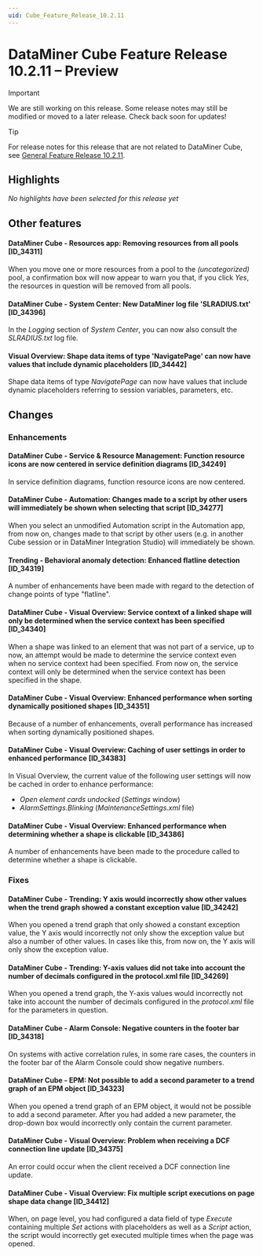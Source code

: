 ```yaml
---
uid: Cube_Feature_Release_10.2.11
---
```


# DataMiner Cube Feature Release 10.2.11 – Preview

> [!IMPORTANT]
> We are still working on this release. Some release notes may still be modified or moved to a later release. Check back soon for updates!

> [!TIP]
> For release notes for this release that are not related to DataMiner Cube, see [General Feature Release 10.2.11](xref:General_Feature_Release_10.2.11).

## Highlights

*No highlights have been selected for this release yet*

## Other features

#### DataMiner Cube - Resources app: Removing resources from all pools [ID_34311]

<!-- Main Release Version 10.2.0 [CU8] - Feature Release Version 10.2.11 -->

When you move one or more resources from a pool to the *(uncategorized)* pool, a confirmation box will now appear to warn you that, if you click *Yes*, the resources in question will be removed from all pools.

#### DataMiner Cube - System Center: New DataMiner log file 'SLRADIUS.txt' [ID_34396]

<!-- MR 10.2.0 [CU8] - FR 10.2.11 -->

In the *Logging* section of *System Center*, you can now also consult the *SLRADIUS.txt* log file.

#### Visual Overview: Shape data items of type 'NavigatePage' can now have values that include dynamic placeholders [ID_34442]

<!-- MR 10.3.0 - FR 10.2.11 -->

Shape data items of type *NavigatePage* can now have values that include dynamic placeholders referring to session variables, parameters, etc.

## Changes

### Enhancements

#### DataMiner Cube - Service & Resource Management: Function resource icons are now centered in service definition diagrams [ID_34249]

<!-- Main Release Version 10.2.0 [CU8] - Feature Release Version 10.2.11 -->

In service definition diagrams, function resource icons are now centered.

#### DataMiner Cube - Automation: Changes made to a script by other users will immediately be shown when selecting that script [ID_34277]

<!-- Main Release Version 10.2.0 [CU8] - Feature Release Version 10.2.11 -->

When you select an unmodified Automation script in the Automation app, from now on, changes made to that script by other users (e.g. in another Cube session or in DataMiner Integration Studio) will immediately be shown.

#### Trending - Behavioral anomaly detection: Enhanced flatline detection [ID_34319]

<!-- MR 10.3.0 - FR 10.2.11 -->
<!-- Not added to 10.3.0 -->

A number of enhancements have been made with regard to the detection of change points of type "flatline".

#### DataMiner Cube - Visual Overview: Service context of a linked shape will only be determined when the service context has been specified [ID_34340]

<!-- Main Release Version 10.1.0 [CU20]/10.2.0 [CU8] - Feature Release Version 10.2.11 -->

When a shape was linked to an element that was not part of a service, up to now, an attempt would be made to determine the service context even when no service context had been specified. From now on, the service context will only be determined when the service context has been specified in the shape.

#### DataMiner Cube - Visual Overview: Enhanced performance when sorting dynamically positioned shapes [ID_34351]

<!-- Main Release Version 10.1.0 [CU20]/10.2.0 [CU8] - Feature Release Version 10.2.11 -->

Because of a number of enhancements, overall performance has increased when sorting dynamically positioned shapes.

#### DataMiner Cube - Visual Overview: Caching of user settings in order to enhanced performance [ID_34383]

<!-- Main Release Version 10.1.0 [CU20]/10.2.0 [CU8] - Feature Release Version 10.2.11 -->

In Visual Overview, the current value of the following user settings will now be cached in order to enhance performance:

- *Open element cards undocked* (*Settings* window)
- *AlarmSettings.Blinking* (*MaintenanceSettings.xml* file)

#### DataMiner Cube - Visual Overview: Enhanced performance when determining whether a shape is clickable [ID_34386]

<!-- Main Release Version 10.1.0 [CU20]/10.2.0 [CU8] - Feature Release Version 10.2.11 -->

A number of enhancements have been made to the procedure called to determine whether a shape is clickable.

### Fixes

#### DataMiner Cube - Trending: Y axis would incorrectly show other values when the trend graph showed a constant exception value [ID_34242]

<!-- Main Release Version 10.1.0 [CU20]/10.2.0 [CU8] - Feature Release Version 10.2.11 -->

When you opened a trend graph that only showed a constant exception value, the Y axis would incorrectly not only show the exception value but also a number of other values. In cases like this, from now on, the Y axis will only show the exception value.

#### DataMiner Cube - Trending: Y-axis values did not take into account the number of decimals configured in the protocol.xml file [ID_34269]

<!-- Main Release Version 10.1.0 [CU20]/10.2.0 [CU8] - Feature Release Version 10.2.11 -->

When you opened a trend graph, the Y-axis values would incorrectly not take into account the number of decimals configured in the *protocol.xml* file for the parameters in question.

#### DataMiner Cube - Alarm Console: Negative counters in the footer bar [ID_34318]

<!-- Main Release Version 10.2.0 [CU8] - Feature Release Version 10.2.11 -->

On systems with active correlation rules, in some rare cases, the counters in the footer bar of the Alarm Console could show negative numbers.

#### DataMiner Cube - EPM: Not possible to add a second parameter to a trend graph of an EPM object [ID_34323]

<!-- Main Release Version 10.1.0 [CU20]/10.2.0 [CU8] - Feature Release Version 10.2.11 -->

When you opened a trend graph of an EPM object, it would not be possible to add a second parameter. After you had added a new parameter, the drop-down box would incorrectly only contain the current parameter.

#### DataMiner Cube - Visual Overview: Problem when receiving a DCF connection line update [ID_34375]

<!-- Main Release Version 10.1.0 [CU20]/10.2.0 [CU8] - Feature Release Version 10.2.11 -->

An error could occur when the client received a DCF connection line update.

#### DataMiner Cube - Visual Overview: Fix multiple script executions on page shape data change [ID_34412]

<!-- Main Release Version 10.2.0 [CU8] - Feature Release Version 10.2.11 -->

When, on page level, you had configured a data field of type *Execute* containing multiple *Set* actions with placeholders as well as a *Script* action, the script would incorrectly get executed multiple times when the page was opened.

